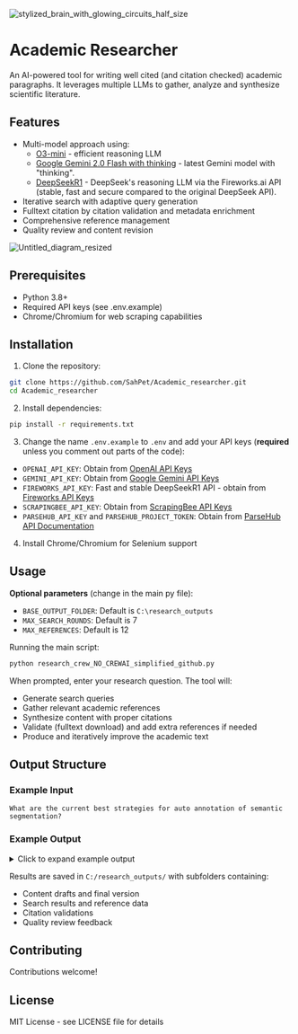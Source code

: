 ![stylized_brain_with_glowing_circuits_half_size](https://github.com/user-attachments/assets/52ea808a-c7ce-4ed9-a109-ecdbd972f52d)

# Academic Researcher

An AI-powered tool for writing well cited (and citation checked) academic paragraphs. It leverages multiple LLMs to gather, analyze and synthesize scientific literature.

## Features

- Multi-model approach using:
  - [O3-mini](https://openai.com/index/openai-o3-mini/) - efficient reasoning LLM
  - [Google Gemini 2.0 Flash with thinking](https://ai.google.dev/gemini) - latest Gemini model with "thinking".
  - [DeepSeekR1](https://docs.fireworks.ai/api-reference/introduction) - DeepSeek's reasoning LLM via the Fireworks.ai API (stable, fast and secure compared to the original DeepSeek API).
- Iterative search with adaptive query generation
- Fulltext citation by citation validation and metadata enrichment
- Comprehensive reference management
- Quality review and content revision

![Untitled_diagram_resized](https://github.com/user-attachments/assets/52012163-4251-4993-8858-7f5841433053)

## Prerequisites

- Python 3.8+
- Required API keys (see .env.example)
- Chrome/Chromium for web scraping capabilities

## Installation

1. Clone the repository:
```bash
git clone https://github.com/SahPet/Academic_researcher.git
cd Academic_researcher
```

2. Install dependencies:
```bash
pip install -r requirements.txt
```

3. Change the name `.env.example` to `.env` and add your API keys (**required** unless you comment out parts of the code):
- `OPENAI_API_KEY`: Obtain from [OpenAI API Keys](https://platform.openai.com/account/api-keys)
- `GEMINI_API_KEY`: Obtain from [Google Gemini API Keys](https://ai.google.dev/gemini-api/docs/get-started)
- `FIREWORKS_API_KEY`: Fast and stable DeepSeekR1 API - obtain from [Fireworks API Keys](https://docs.fireworks.ai/api-reference/introduction)
- `SCRAPINGBEE_API_KEY`: Obtain from [ScrapingBee API Keys](https://www.scrapingbee.com/get-started/)
- `PARSEHUB_API_KEY` and `PARSEHUB_PROJECT_TOKEN`: Obtain from [ParseHub API Documentation](https://parsehub.com/docs#api)

4. Install Chrome/Chromium for Selenium support

## Usage

**Optional parameters** (change in the main py file):
- `BASE_OUTPUT_FOLDER`: Default is `C:\research_outputs`
- `MAX_SEARCH_ROUNDS`: Default is 7
- `MAX_REFERENCES`: Default is 12

Running the main script:
```bash
python research_crew_NO_CREWAI_simplified_github.py
```

When prompted, enter your research question. The tool will:
- Generate search queries
- Gather relevant academic references
- Synthesize content with proper citations
- Validate (fulltext download) and add extra references if needed
- Produce and iteratively improve the academic text

## Output Structure

### Example Input
```
What are the current best strategies for auto annotation of semantic segmentation?
```

### Example Output
<details>
<summary>Click to expand example output</summary>

Current best strategies for auto annotation of semantic segmentation datasets center on minimizing the labor-intensive process of dense pixel-level labeling by leveraging a combination of weak and noisy supervision, active learning, and human-in-the-loop correction. For instance, recent frameworks incorporating semi-supervised learning with uncertainty-aware active sampling have demonstrated that segmentation models can achieve competitive Dice scores while significantly reducing the manual annotation workload, with some studies suggesting reductions on the order of 50‒70% compared to fully supervised methods (Wang et al., 2021; Zhang et al., 2025).

Additionally, empirical research indicates that using point-based and image-level annotations can accelerate the labeling process and help mitigate common human errors without compromising segmentation accuracy (Fernández-Moreno, 2023; Zhang et al., 2025). Emerging zero-shot approaches also harness self-supervised techniques—as evidenced by the scalability of masked autoencoders for feature learning—to automatically generate annotations without extensive manual input (He et al., 2022; Xie et al., 2022).

Furthermore, the integration of automated pre-annotation models, such as the Segment Anything Model (SAM), with selective human verification has shown promise for efficiently handling uncertain or complex cases, although further research is needed to validate its generalizability across diverse imaging modalities (Kirillov et al., 2023).

#### References:
- Fernández-Moreno, M. (2023). Exploring the trade-off between performance and annotation in deep learning: An engineering perspective. Engineering Applications of Artificial Intelligence. Retrieved from https://openreview.net/pdf?id=jMiZegbLUe
- He, K., Chen, X., Xie, S., Li, Y., Dollár, P., & Girshick, R. (2022). Masked autoencoders are scalable vision learners. In 2022 IEEE/CVF Conference on Computer Vision and Pattern Recognition (CVPR) (pp. 15979‒15988). https://doi.org/10.1109/CVPR52688.2022.01553
- Kirillov, A., Mintun, E., Ravi, N., Mao, H., Rolland, C., Gustafson, L., Xiao, T., Whitehead, S., Berg, A. C., Lo, W.-Y., et al. (2023). Segment Anything. In Proceedings of the IEEE/CVF International Conference on Computer Vision (pp. 4015‒4026).
- Wang, S., Li, C., Liu, Z., & Wang, R. (2021). Annotation-efficient deep learning for automatic medical image segmentation. Nature Communications, 12(1). Retrieved from https://www.nature.com/articles/s41467-021-26216-9
- Xie, Z., Zhang, Z., Cao, Y., Lin, Y., Bao, J., Yao, Z., Dai, Q., & Hu, H. (2022). Simmim: A simple framework for masked image modeling. In 2022 IEEE/CVF Conference on Computer Vision and Pattern Recognition (CVPR) (pp. 9643‒9653). https://doi.org/10.1109/CVPR52688.2022.00943
- Zhang, Y., Zhao, S., Gu, H., & Mazurowski, M. A. (2025). How to efficiently annotate images for best-performing deep learning-based segmentation models: An empirical study with weak and noisy annotations and Segment Anything Model. Journal of Imaging Informatics in Medicine. Retrieved from https://pubmed.ncbi.nlm.nih.gov/39843720

</details>

Results are saved in `C:/research_outputs/` with subfolders containing:
- Content drafts and final version
- Search results and reference data
- Citation validations
- Quality review feedback

## Contributing

Contributions welcome!

## License

MIT License - see LICENSE file for details
